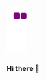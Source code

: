 ![snake gif](https://github.com/FCetiner/FCetiner/blob/output/github-contribution-grid-snake.gif)
### Hi there 👋


